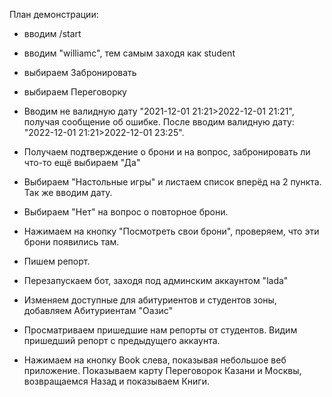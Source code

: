 План демонстрации:

- вводим /start

- вводим "williamc", тем самым заходя как student

- выбираем Забронировать

- выбираем Переговорку

- Вводим не валидную дату "2021-12-01 21:21>2022-12-01 21:21", получая сообщение об ошибке. После вводим валидную дату: "2022-12-01 21:21>2022-12-01 23:25".

- Получаем подтверждение о брони и на вопрос, забронировать ли что-то ещё выбираем "Да"

- Выбираем "Настольные игры" и листаем список вперёд на 2 пункта. Так же вводим дату.

- Выбираем "Нет" на вопрос о повторное брони. 

- Нажимаем на кнопку "Посмотреть свои брони", проверяем, что эти брони появились там.

- Пишем репорт.

- Перезапускаем бот, заходя под админским аккаунтом "lada"

- Изменяем доступные для абитуриентов и студентов зоны, добавляем Абитуриентам "Оазис"

- Просматриваем пришедшие нам репорты от студентов. Видим пришедший репорт с предыдущего аккаунта.

- Нажимаем на кнопку Book слева, показывая небольшое веб приложение. Показываем карту Переговорок Казани и Москвы, возвращаемся Назад и показываем Книги.
